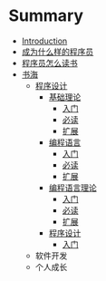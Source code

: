 # Summary

* [Introduction](README.md)
* [成为什么样的程序员](cheng-wei-shi-yao-yang-de-cheng-xu-yuan.md)
* [程序员怎么读书](cheng-xu-yuan-zen-yao-du-shu.md)
* [书海](shu-hai.md)
  * [程序设计](shu-hai/cheng-xu-she-ji.md)
    * [基础理论](shu-hai/cheng-xu-she-ji/ji-chu-li-lun.md)
      * [入门](shu-hai/cheng-xu-she-ji/ji-chu-li-lun/ru-men.md)
      * [必读](shu-hai/cheng-xu-she-ji/ji-chu-li-lun/bi-du.md)
      * [扩展](shu-hai/cheng-xu-she-ji/ji-chu-li-lun/kuo-zhan.md)
    * [编程语言](shu-hai/cheng-xu-she-ji/bian-cheng-yu-yan.md)
      * [入门](shu-hai/cheng-xu-she-ji/bian-cheng-yu-yan/ru-men.md)
      * [必读](shu-hai/cheng-xu-she-ji/bian-cheng-yu-yan/bi-du.md)
      * [扩展](shu-hai/cheng-xu-she-ji/bian-cheng-yu-yan/kuo-zhan.md)
    * [编程语言理论 ](shu-hai/cheng-xu-she-ji/bian-cheng-yu-yan-li-lun.md)
      * [入门](shu-hai/cheng-xu-she-ji/ru-men.md)
      * [必读](shu-hai/cheng-xu-she-ji/bi-du.md)
      * [扩展](shu-hai/cheng-xu-she-ji/kuo-zhan.md)
    * [程序设计](shu-hai/cheng-xu-she-ji/cheng-xu-she-ji.md)
      * [入门](shu-hai/cheng-xu-she-ji/cheng-xu-she-ji/ru-men.md)
  * 软件开发
  * 个人成长


